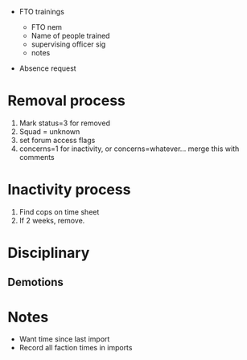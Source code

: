 * FTO trainings
	* FTO nem
	* Name of people trained
	* supervising officer sig
	* notes

* Absence request

# Removal process

1. Mark status=3 for removed
2. Squad = unknown
3. set forum access flags
4. concerns=1 for inactivity, or concerns=whatever... merge this with comments

# Inactivity process

1. Find cops on time sheet
2. If 2 weeks, remove.

# Disciplinary

## Demotions

# Notes

* Want time since last import
* Record all faction times in imports
